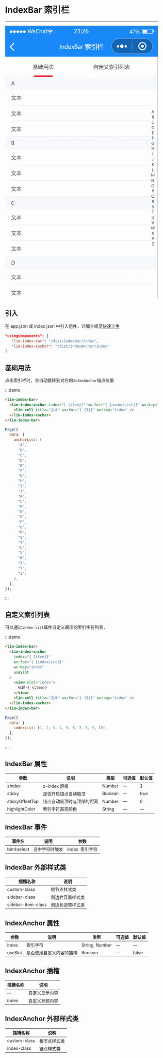 # IndexBar 索引栏

---

 <div class="demo-outer-container">
     <div class="demo-inner-container">
        <div class="demo-content">
            <img class="demo-image" src='../../componentImage/index-bar.gif' />
        </div>
     </div>
 </div>

## 引入

在 app.json 或 index.json 中引入组件，详细介绍见[快速上手](/#/start)

```json
"usingComponents": {
   "lin-index-bar": "/dist/IndexBar/index",
   "lin-index-anchor": "/dist/IndexAnchor/index"
}
```

## 基础用法

点击索引栏时，会自动跳转到对应的`IndexAnchor`锚点位置

:::demo

```html
<lin-index-bar>
  <lin-index-anchor index="{ {item}}" wx:for="{ {anchorList}}" wx:key="index">
    <lin-cell title="文本" wx:for="{ {3}}" wx:key="index" />
  </lin-index-anchor>
</lin-index-bar>
```

```javascript
Page({
  data: {
    anchorList: [
      "A",
      "B",
      "C",
      "D",
      "E",
      "F",
      "G",
      "H",
      "I",
      "J",
      "K",
      "L",
      "M",
      "N",
      "O",
      "P",
      "Q",
      "R",
      "S",
      "T",
      "U",
      "V",
      "W",
      "X",
      "Y",
      "Z",
    ],
  },
});
```

:::

## 自定义索引列表

可以通过`index-list`属性自定义展示的索引字符列表，

:::demo

```html
<lin-index-bar>
  <lin-index-anchor
    index="{ {item}}"
    wx:for="{ {indexList}}"
    wx:key="index"
    useSlot
  >
    <view slot="index">
      标题-{ {item}}
    </view>
    <lin-cell title="文本" wx:for="{ {3}}" wx:key="index" />
  </lin-index-anchor>
</lin-index-bar>
```

```javascript
Page({
  data: {
    indexList: [1, 2, 3, 4, 5, 6, 7, 8, 9, 10],
  },
});
```

:::

## IndexBar 属性

| 参数            | 说明                       | 类型    | 可选值 | 默认值 |
| --------------- | -------------------------- | ------- | ------ | ------ |
| zIndex          | z-index 层级               | Number  | —      | 1      |
| sticky          | 是否开启锚点自动吸顶       | Boolean | —      | true   |
| stickyOffsetTop | 锚点自动吸顶时与顶部的距离 | Number  | —      | 0      |
| highlightColor  | 索引字符高亮颜色           | String  | —      | —      |

## IndexBar 事件

| 事件名      | 说明           | 参数            |
| ----------- | -------------- | --------------- |
| bind:select | 选中字符时触发 | index: 索引字符 |

## IndexBar 外部样式类

| 插槽名称           | 说明             |
| ------------------ | ---------------- |
| custom-class       | 根节点样式类     |
| sidebar-class      | 侧边栏容器样式类 |
| sidebar-item-class | 侧边栏选项样式类 |

## IndexAnchor 属性

| 参数    | 说明                     | 类型           | 可选值 | 默认值 |
| ------- | ------------------------ | -------------- | ------ | ------ |
| index   | 索引字符                 | String, Number | —      | —      |
| useSlot | 是否使用自定义内容的插槽 | Boolean        | —      | false  |

## IndexAnchor 插槽

| 插槽名称 | 说明           |
| -------- | -------------- |
| —        | 自定义显示内容 |
| index    | 自定义标题内容 |

## IndexAnchor 外部样式类

| 插槽名称     | 说明         |
| ------------ | ------------ |
| custom-class | 根节点样式类 |
| index-class  | 锚点样式类   |

